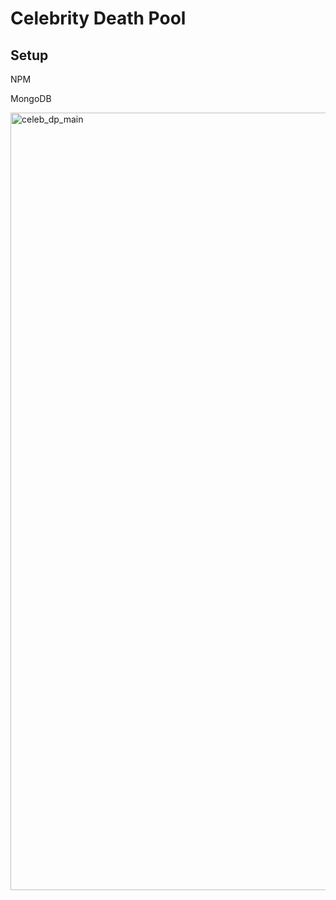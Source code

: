 # Celebrity Death Pool

## Setup
NPM

MongoDB

<img width="1244" alt="celeb_dp_main" src="https://github.com/user-attachments/assets/d112d5f6-ca59-4cc8-96a3-be2d00be329e">
